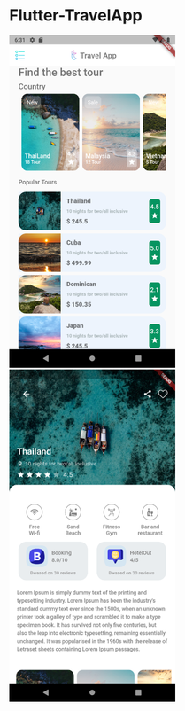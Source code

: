 
# Flutter-TravelApp

<img src="https://github.com/sjitprogrammer/Flutter-TravelApp/blob/master/assets/Screenshot_1590319877.png" width="300">

<img src="https://github.com/sjitprogrammer/Flutter-TravelApp/blob/master/assets/Screenshot_1590319884.png" width="300">
